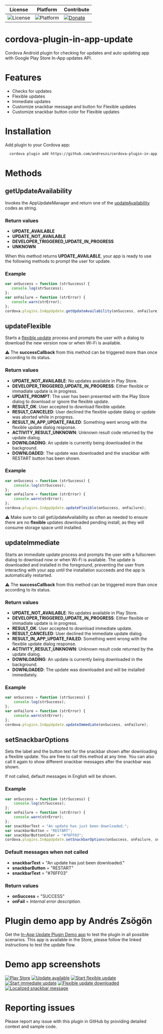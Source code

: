
| License | Platform | Contribute |
| --- | --- | --- |
| ![License](https://img.shields.io/badge/license-MIT-orange.svg) | ![Platform](https://img.shields.io/badge/platform-android-green.svg) | [![Donate](https://img.shields.io/badge/donate-PayPal-green.svg)](https://www.paypal.com/cgi-bin/webscr?cmd=_s-xclick&hosted_button_id=G33QACCVKYD7U) |

# cordova-plugin-in-app-update

Cordova Android plugin for checking for updates and auto updating app with Google Play Store In-App updates API.

# Features

- Checks for updates
- Flexible updates
- Immediate updates
- Customize snackbar message and button for Flexible updates
- Customize snackbar button color for Flexible updates


# Installation

Add plugin to your Cordova app:

```bash
  cordova plugin add https://github.com/andreszs/cordova-plugin-in-app-update
```
    
# Methods

## getUpdateAvailability

Invokes the AppUpdateManager and return one of the [updateAvailability](https://developer.android.com/reference/com/google/android/play/core/install/model/UpdateAvailability.html) codes as string.

### Return values

- **UPDATE_AVAILABLE**
- **UPDATE_NOT_AVAILABLE**
- **DEVELOPER_TRIGGERED_UPDATE_IN_PROGRESS**
- **UNKNOWN**

When this method returns **UPDATE_AVAILABLE**, your app is ready to use the following methods to prompt the user for update.

### Example

 ```javascript
var onSuccess = function (strSuccess) {
    console.log(strSuccess);
};
var onFailure = function (strError) {
    console.warn(strError);
};
cordova.plugins.InAppUpdate.getUpdateAvailability(onSuccess, onFailure);
```

## updateFlexible

Starts a [flexible update](http://https://developer.android.com/guide/playcore/in-app-updates/kotlin-java#flexible "flexible update") process and prompts the user with a dialog to download the new version now or when Wi-Fi is available.

:warning: The **successCallback** from this method can be triggered more than once according to its status.

### Return values

- **UPDATE_NOT_AVAILABLE**: No updates available in Play Store.
- **DEVELOPER_TRIGGERED_UPDATE_IN_PROGRESS**: Either flexible or immadiate update is in progress.
- **UPDATE_PROMPT**: The user has been presented with the Play Store dialog to download or ignore the flexible update.
- **RESULT_OK**: User accepted to download flexible update.
- **RESULT_CANCELED**: User declined the flexible update dialog or update was aborted while in progress.
- **RESULT_IN_APP_UPDATE_FAILED**: Something went wrong with the flexible update dialog response.
- **ACTIVITY_RESULT_UNKNOWN**: Unknown result code returned by the update dialog.
- **DOWNLOADING**: An update is currently being downloaded in the background.
- **DOWNLOADED**: The update was downloaded and the snackbar with RESTART button has been shown.

### Example

```javascript
var onSuccess = function (strSuccess) {
    console.log(strSuccess);
};
var onFailure = function (strError) {
    console.warn(strError);
};
cordova.plugins.InAppUpdate.updateFlexible(onSuccess, onFailure);
```

:warning: Make sure to call getUpdateAvailability as often as needed to ensure there are no **flexible** updates downloaded pending install, as they will consume storage space until installed.

## updateImmediate

Starts an immediate update process and prompts the user with a fullscreen dialog to download now or when Wi-Fi is available. The update is downloaded and installed in the foreground, preventing the user from interacting with your app until the installation succeeds and the app is automatically restarted.

:warning: The **successCallback** from this method can be triggered more than once according to its status.

### Return values

- **UPDATE_NOT_AVAILABLE**: No updates available in Play Store.
- **DEVELOPER_TRIGGERED_UPDATE_IN_PROGRESS**: Either flexible or immadiate update is in progress.
- **RESULT_OK**: User accepted to download immediate update.
- **RESULT_CANCELED**: User declined the immediate update dialog.
- **RESULT_IN_APP_UPDATE_FAILED**: Something went wrong with the flexible update dialog response.
- **ACTIVITY_RESULT_UNKNOWN**: Unknown result code returned by the update dialog.
- **DOWNLOADING**: An update is currently being downloaded in the background.
- **DOWNLOADED**: The update was downloaded and will be installed immediately.

### Example

```javascript
var onSuccess = function (strSuccess) {
    console.log(strSuccess);
};
var onFailure = function (strError) {
    console.warn(strError);
};
cordova.plugins.InAppUpdate.updateImmediate(onSuccess, onFailure);
```

## setSnackbarOptions

Sets the label and the button text for the snackbar shown after downloading a flexible update. You are free to call this method at any time. You can also call it again to show different snackbar messages after the snackbar was shown.

If not called, default messages in English will be shown.

### Example

```javascript
var onSuccess = function (strSuccess) {
    console.log(strSuccess);
};
var onFailure = function (strError) {
    console.warn(strError);
};
var snackbarText = "An update has just been downloaded.";
var snackbarButton = "RESTART";
var snackbarButtonColor = "#76FF03";
cordova.plugins.InAppUpdate.setSnackbarOptions(onSuccess, onFailure, snackbarText, snackbarButton, snackbarButtonColor);
```

### Default messages when not called

- **snackbarText** = "An update has just been downloaded."
- **snackbarButton** = "RESTART"
- **snackbarText** = "#76FF03"

### Return values

- **onSuccess** = "SUCCESS"
- **onFail** = *Internal error description.*

# Plugin demo app by Andrés Zsögön

Get the [In-App Update Plugin Demo app](http://https://www.andreszsogon.com/cordova-in-app-update-plugin-demo-app/ "In-App Update Plugin Demo app") to test the plugin in all possible scenarios. This app is available in the Store, please follow the linked  instructions to test the update flow.

# Demo app screenshots

[![Play Store](https://www.andreszsogon.com/wp-content/uploads/inappupdate_store-165x300.png)](https://www.andreszsogon.com/cordova-in-app-update-plugin-demo-app/) [![Update available](https://www.andreszsogon.com/wp-content/uploads/in_app_update_1-169x300.jpg)](https://www.andreszsogon.com/cordova-in-app-update-plugin-demo-app/ "![Update available](https://www.andreszsogon.com/wp-content/uploads/in_app_update_1-169x300.jpg)") [![Start flexible update](https://www.andreszsogon.com/wp-content/uploads/in_app_update_5-169x300.jpg)](https://www.andreszsogon.com/cordova-in-app-update-plugin-demo-app/ "![Start flexible update](https://www.andreszsogon.com/wp-content/uploads/in_app_update_5-169x300.jpg)") [![Start immediate update](https://www.andreszsogon.com/wp-content/uploads/in_app_update_6-169x300.jpg)](https://www.andreszsogon.com/cordova-in-app-update-plugin-demo-app/ "![Start immediate update](https://www.andreszsogon.com/wp-content/uploads/in_app_update_6-169x300.jpg)") [![Flexible update downloaded](https://www.andreszsogon.com/wp-content/uploads/in_app_update_3-169x300.jpg)](https://www.andreszsogon.com/cordova-in-app-update-plugin-demo-app/ "![Flexible update downloaded](https://www.andreszsogon.com/wp-content/uploads/in_app_update_3-169x300.jpg)") [![Localized snackbar message](https://www.andreszsogon.com/wp-content/uploads/in_app_update_4-169x300.jpg)](https://www.andreszsogon.com/cordova-in-app-update-plugin-demo-app/ "![Localized snackbar message](https://www.andreszsogon.com/wp-content/uploads/in_app_update_4-169x300.jpg)")

# Reporting issues

Please report any issue with this plugin in GitHub by providing detailed context and sample code.